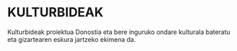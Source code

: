 # KULTURBIDEAK
Kulturbideak proiektua Donostia eta bere inguruko ondare kulturala bateratu eta gizartearen eskura jartzeko ekimena da.
